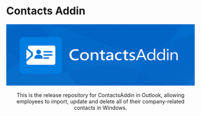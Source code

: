 # Contacts Addin

<p align=center>
  <img src="Images/Banner_540x177.png" width=600/>
</p>

<p align=center>This is the release repository for ContactsAddin in Outlook, allowing employees to import, update and delete all of their company-related contacts in Windows.</p>
